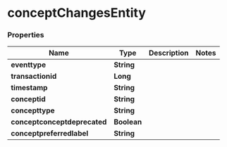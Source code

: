 # conceptChangesEntity
  
### Properties
Name | Type | Description | Notes
------------ | ------------- | ------------- | -------------
**eventtype** | **String** |  | 
**transactionid** | **Long** |  | 
**timestamp** | **String** |  | 
**conceptid** | **String** |  | 
**concepttype** | **String** |  | 
**conceptconceptdeprecated** | **Boolean** |  | 
**conceptpreferredlabel** | **String** |  | 
   



